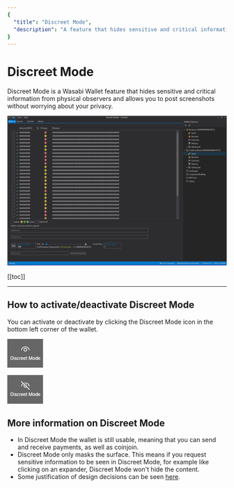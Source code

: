 ```yaml
---
{
  "title": "Discreet Mode",
  "description": "A feature that hides sensitive and critical information from physical observers. Designed to allow user to post screenshots without having to worry about leaking private details of their wallet. This is the Wasabi documentation, an archive of knowledge about the open-source, non-custodial and privacy-focused Bitcoin wallet for desktop."
}
---
```


# Discreet Mode

Discreet Mode is a Wasabi Wallet feature that hides sensitive and critical information from physical observers and allows you to post screenshots without worrying about your privacy.

![Wasabi Wallet Discreet Mode](/Send.png "Wasabi Wallet Discreet Mode")

[[toc]]

---

## How to activate/deactivate Discreet Mode
You can activate or deactivate by clicking the Discreet Mode icon in the bottom left corner of the wallet.

![Enable Discreet Mode in Wasabi Wallet](/DiscreetModeActivate.png "Enable Discreet Mode in Wasabi Wallet")

![Disable Discreet Mode in Wasabi Wallet](/DiscreetModeDeactivate.png "Disable Discreet Mode in Wasabi Wallet")

## More information on Discreet Mode
- In Discreet Mode the wallet is still usable, meaning that you can send and receive payments, as well as coinjoin.
- Discreet Mode only masks the surface.
This means if you request sensitive information to be seen in Discreet Mode, for example like clicking on an expander, Discreet Mode won't hide the content.
- Some justification of design decisions can be seen [here](https://github.com/zkSNACKs/WalletWasabi/issues/2234).
